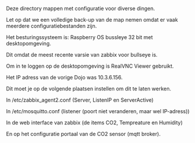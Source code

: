 Deze directory mappen met configuratie voor diverse dingen. 

Let op dat we een volledige back-up van de map nemen omdat er vaak meerdere configuratiebestanden zijn.

Het besturingssysteem is: Raspberry OS bussleye 32 bit met desktopomgeving.

Dit omdat de meest recente varsie van zabbix voor bullseye is.

Om in te loggen op de desktopomgeving is RealVNC Viewer gebruikt.

Het IP adress van de vorige Dojo was 10.3.6.156.

Dit moet je op de volgende plaatsen instellen om dit te laten werken.

In /etc/zabbix_agent2.conf (Server, ListenIP en ServerActive)

In /etc/mosquitto.conf (listener (poort niet veranderen, maar wel IP-adress))

In de web interface van zabbix (de items CO2, Tempreature en Humidity)

En op het configuratie portaal van de CO2 sensor (mqtt broker).
